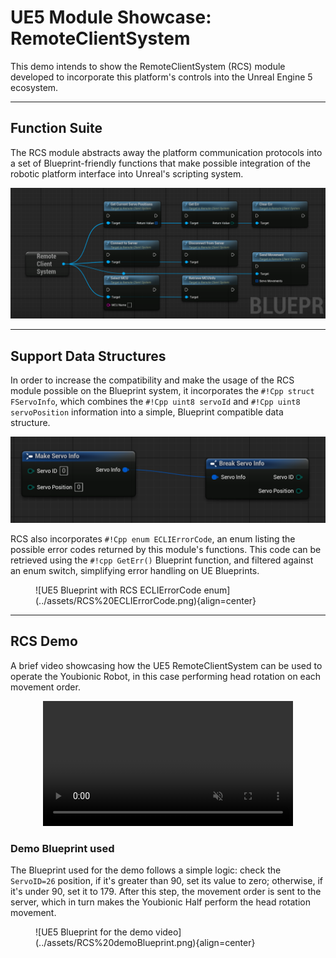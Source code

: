 # UE5 Module Showcase: RemoteClientSystem

This demo intends to show the RemoteClientSystem (RCS) module developed to incorporate this platform's controls into the Unreal Engine 5 ecosystem. 

---

## Function Suite

The RCS module abstracts away the platform communication protocols into a set of Blueprint-friendly functions that make possible integration of the robotic platform interface into Unreal's scripting system.

![UE5 Blueprint with RCS functions](../assets/RCS%20Functions.png)

--- 

## Support Data Structures

In order to increase the compatibility and make the usage of the RCS module possible on the Blueprint system, it incorporates the `#!Cpp struct FServoInfo`, which combines the `#!Cpp uint8 servoId` and `#!Cpp uint8 servoPosition` information into a simple, Blueprint compatible data structure.

![UE5 Blueprint with RCS FServoInfo struct](../assets/RCS%20FServoInfo.png)

RCS also incorporates `#!Cpp enum ECLIErrorCode`, an enum listing the possible error codes returned by this module's functions. This code can be retrieved using the `#!cpp GetErr()` Blueprint function, and filtered against an enum switch, simplifying error handling on UE Blueprints.

<figure markdown="span">
    ![UE5 Blueprint with RCS ECLIErrorCode enum](../assets/RCS%20ECLIErrorCode.png){align=center}
    <figcaption/>
</figure>

--- 

## RCS Demo

A brief video showcasing how the UE5 RemoteClientSystem can be used to operate the Youbionic Robot, in this case performing head rotation on each movement order.

<div align="center">
<video width="400"  controls muted> 
    <source src="../../assets/demoUE5.mp4" type="video/mp4">
</video>
</div>

### Demo Blueprint used

The Blueprint used for the demo follows a simple logic: check the `ServoID=26` position, if it's greater than 90, set its value to zero; otherwise, if it's under 90, set it to 179. After this step, the movement order is sent to the server, which in turn makes the Youbionic Half perform the head rotation movement.

<figure markdown="span">
    ![UE5 Blueprint for the demo video](../assets/RCS%20demoBlueprint.png){align=center}
    <figcaption/>
</figure>